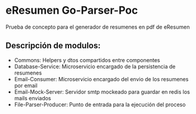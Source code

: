 # eResumen Go-Parser-Poc

Prueba de concepto para el generador de resumenes en pdf de eResumen

## Descripción de modulos:

- Commons: Helpers y dtos compartidos entre componentes
- Database-Service: Microservicio encargado de la persistencia de resumenes
- Email-Consumer: Microservicio encargado del envio de los resumenes por email
- Email-Mock-Server: Servidor smtp mockeado para guardar en redis los mails enviados
- File-Parser-Producer: Punto de entrada para la ejecución del proceso